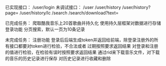 已实现接口：
/user/login
未调试接口：
/user
/user/history
/user/history?page=
/user/history/lc
/search
/search/download?text=

已完成任务：
爬取酷我音乐上20首歌曲并持久化
使用持久层框架对数据进行存储
登录功能
分页搜索，默认一页为10条记录

未完成任务：
注册功能
登录后后端生成token并返回给前端，除登录注册外的所有接口都要对token进行检验，不合法或者
过期按照要求返回结果
对登录和注册的值进行检验，在检验有误时按照要求返回结果
通过rid来下载音乐文件，对下载的音乐的历史记录进行保存
对历史记录进行收藏和删除